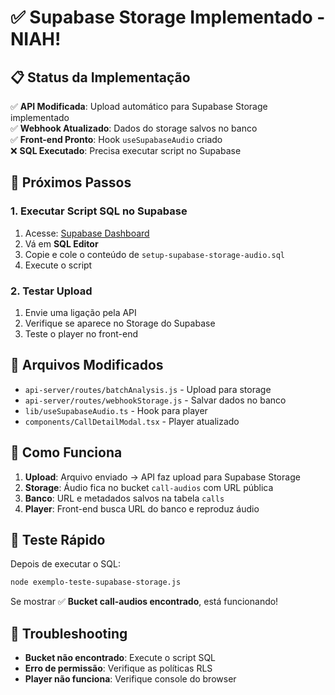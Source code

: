 # ✅ Supabase Storage Implementado - NIAH!

## 📋 Status da Implementação

✅ **API Modificada**: Upload automático para Supabase Storage implementado  
✅ **Webhook Atualizado**: Dados do storage salvos no banco  
✅ **Front-end Pronto**: Hook `useSupabaseAudio` criado  
❌ **SQL Executado**: Precisa executar script no Supabase  

## 🚀 Próximos Passos

### 1. **Executar Script SQL no Supabase**
1. Acesse: [Supabase Dashboard](https://supabase.com/dashboard)
2. Vá em **SQL Editor**
3. Copie e cole o conteúdo de `setup-supabase-storage-audio.sql`
4. Execute o script

### 2. **Testar Upload**
1. Envie uma ligação pela API
2. Verifique se aparece no Storage do Supabase
3. Teste o player no front-end

## 📁 Arquivos Modificados

- `api-server/routes/batchAnalysis.js` - Upload para storage
- `api-server/routes/webhookStorage.js` - Salvar dados no banco  
- `lib/useSupabaseAudio.ts` - Hook para player
- `components/CallDetailModal.tsx` - Player atualizado

## 🎯 Como Funciona

1. **Upload**: Arquivo enviado → API faz upload para Supabase Storage
2. **Storage**: Áudio fica no bucket `call-audios` com URL pública
3. **Banco**: URL e metadados salvos na tabela `calls`
4. **Player**: Front-end busca URL do banco e reproduz áudio

## 🧪 Teste Rápido

Depois de executar o SQL:
```bash
node exemplo-teste-supabase-storage.js
```

Se mostrar ✅ **Bucket call-audios encontrado**, está funcionando!

## 🔧 Troubleshooting

- **Bucket não encontrado**: Execute o script SQL
- **Erro de permissão**: Verifique as políticas RLS
- **Player não funciona**: Verifique console do browser 